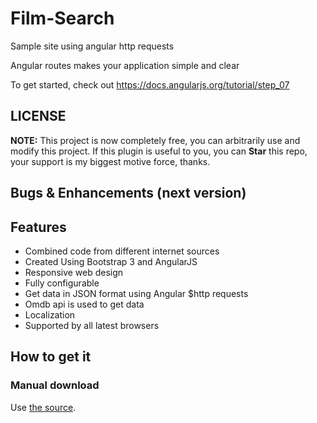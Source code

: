 # Film-Search
Sample site using angular http requests

Angular routes makes your application simple and clear

To get started, check out https://docs.angularjs.org/tutorial/step_07

## LICENSE

**NOTE:** This project is now completely free, you can arbitrarily use and modify this project. If this plugin is useful to you, you can **Star** this repo, your support is my biggest motive force, thanks.

## Bugs & Enhancements (next version)

## Features

* Combined code from different internet sources
* Created Using Bootstrap 3 and AngularJS
* Responsive web design
* Fully configurable
* Get data in JSON format using Angular $http requests
* Omdb api is used to get data
* Localization
* Supported by all latest browsers


## How to get it

### Manual download

Use [the source](https://github.com/niranth/Angular-Sample/archive/master.zip).

